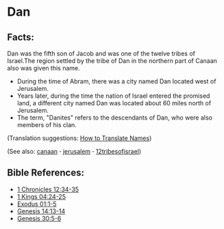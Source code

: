 # Dan #

## Facts: ##

Dan was the fifth son of Jacob and was one of the twelve tribes of Israel.The region settled by the tribe of Dan in the northern part of Canaan also was given this name.

* During the time of Abram, there was a city named Dan located west of Jerusalem.
* Years later, during the time the nation of Israel entered the promised land, a different city named Dan was located about 60 miles north of Jerusalem.
* The term, "Danites" refers to the descendants of Dan, who were also members of his clan.

(Translation suggestions: [How to Translate Names](https://git.door43.org/Door43/en-ta-translate-vol1/src/master/content/translate_names.md))

(See also: [canaan](../other/canaan.md) **·** [jerusalem](../other/jerusalem.md) **·** [12tribesofisrael](../other/12tribesofisrael.md))

## Bible References: ##

* [1 Chronicles 12:34-35](https://door43.org/en/bible/notes/1ch/12/34)
* [1 Kings 04:24-25](https://door43.org/en/bible/notes/1ki/04/24)
* [Exodus 01:1-5](https://door43.org/en/bible/notes/exo/01/01)
* [Genesis 14:13-14](https://door43.org/en/bible/notes/gen/14/13)
* [Genesis 30:5-6](https://door43.org/en/bible/notes/gen/30/05)

